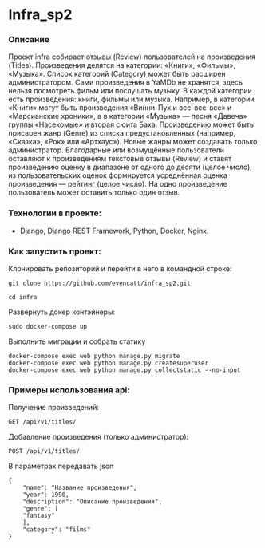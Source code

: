 # Infra_sp2

### Описание
Проект infra собирает отзывы (Review) пользователей на произведения (Titles).
Произведения делятся на категории: «Книги», «Фильмы», «Музыка». Список категорий (Category) может быть расширен администратором.
Сами произведения в YaMDb не хранятся, здесь нельзя посмотреть фильм или послушать музыку.
В каждой категории есть произведения: книги, фильмы или музыка. Например, в категории «Книги» могут быть произведения «Винни-Пух и все-все-все» и «Марсианские хроники», а в категории «Музыка» — песня «Давеча» группы «Насекомые» и вторая сюита Баха.
Произведению может быть присвоен жанр (Genre) из списка предустановленных (например, «Сказка», «Рок» или «Артхаус»). Новые жанры может создавать только администратор.
Благодарные или возмущённые пользователи оставляют к произведениям текстовые отзывы (Review) и ставят произведению оценку в диапазоне от одного до десяти (целое число); из пользовательских оценок формируется усреднённая оценка произведения — рейтинг (целое число). 
На одно произведение пользователь может оставить только один отзыв.

### Технологии в проекте:
 - Django, Django REST Framework, Python, Docker, Nginx.

### Как запустить проект:

Клонировать репозиторий и перейти в него в командной строке:

```
git clone https://github.com/evencatt/infra_sp2.git
```

```
cd infra
```

Развернуть докер контэйнеры:
```
sudo docker-compose up
```

Выполнить миграции и собрать статику
```
docker-compose exec web python manage.py migrate
docker-compose exec web python manage.py createsuperuser
docker-compose exec web python manage.py collectstatic --no-input
```

### Примеры использования api:
Получение произведений:
```
GET /api/v1/titles/
```
Добавление произведения (только администратор):
```
POST /api/v1/titles/
```
В параметрах передавать json
```
{
    "name": "Название произведения",
    "year": 1990,
    "description": "Описание произведения",
    "genre": [
    "fantasy"
    ],
    "category": "films"
}
```
